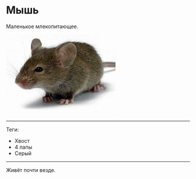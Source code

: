 # Мышь

Маленькое млекопитающее.

![cover](мышь.jpg)

---

Теги:

- Хвост
- 4 лапы
- Серый

---

Живёт почти везде.
